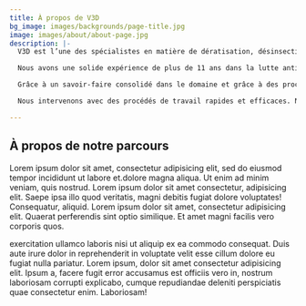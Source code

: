 ```yaml
---
title: À propos de V3D
bg_image: images/backgrounds/page-title.jpg
image: images/about/about-page.jpg
description: |-
  V3D est l’une des spécialistes en matière de dératisation, désinsectisation désinfection capture des chats et chiens errant au Maroc.

  Nous avons une solide expérience de plus de 11 ans dans la lutte anti-rongeurs et pour une éradication de tout type de nuisibles et animaux errant.

  Grâce à un savoir-faire consolidé dans le domaine et grâce à des procédures méticuleuses, nous pouvons éradiquer tous les rongeurs (rats, souris), assurer un traitement contre les insectes (les cafards, les punaises, les mites, les guêpes, etc.) et capturer les animaux errant.

  Nous intervenons avec des procédés de travail rapides et efficaces. Notre objectif : l’élimination des nuisibles de manière rapide et efficace afin de mener à bien vos activités. Nous effectuons nos prestations dans le respect des normes environnementales en vigueur et nos agents ont tous reçu une certification biocide.

---
```

## À propos de notre parcours

Lorem ipsum dolor sit amet, consectetur adipisicing elit, sed do eiusmod tempor incididunt ut labore
et.dolore magna aliqua. Ut enim ad minim veniam, quis nostrud. Lorem ipsum dolor sit amet consectetur,
adipisicing elit. Saepe ipsa illo quod veritatis, magni debitis fugiat dolore voluptates! Consequatur,
aliquid. Lorem ipsum dolor sit amet, consectetur adipisicing elit. Quaerat perferendis sint optio similique.
Et amet magni facilis vero corporis quos.

exercitation ullamco laboris nisi ut aliquip ex ea commodo consequat. Duis aute irure dolor in reprehenderit
in voluptate velit esse cillum dolore eu fugiat nulla pariatur. Lorem ipsum, dolor sit amet consectetur
adipisicing elit. Ipsum a, facere fugit error accusamus est officiis vero in, nostrum laboriosam corrupti
explicabo, cumque repudiandae deleniti perspiciatis quae consectetur enim. Laboriosam!